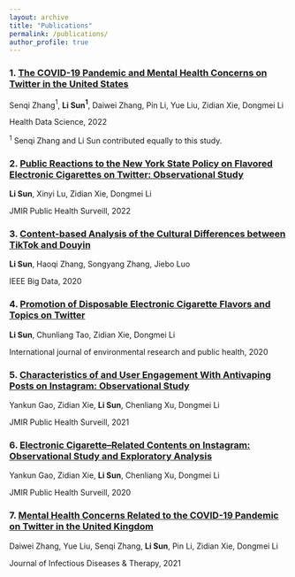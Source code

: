 ```yaml
---
layout: archive
title: "Publications"
permalink: /publications/
author_profile: true
---
```

<!-- <img style="float: right;" src="mentalhealth.jpg"> -->
### 1. [The COVID-19 Pandemic and Mental Health Concerns on Twitter in the United States](https://spj.sciencemag.org/journals/hds/2022/9758408/)

Senqi Zhang$^1$, **Li Sun$^1$**, Daiwei Zhang, Pin Li, Yue Liu, Zidian Xie, Dongmei Li

Health Data Science, 2022

$^1$ Senqi Zhang and Li Sun contributed equally to this study.


### 2. [Public Reactions to the New York State Policy on Flavored Electronic Cigarettes on Twitter: Observational Study](https://publichealth.jmir.org/2022/2/e25216)

**Li Sun**, Xinyi Lu, Zidian Xie, Dongmei Li

JMIR Public Health Surveill, 2022


### 3. [Content-based Analysis of the Cultural Differences between TikTok and Douyin](https://arxiv.org/abs/2011.01414)

**Li Sun**, Haoqi Zhang, Songyang Zhang, Jiebo Luo

IEEE Big Data, 2020


### 4. [Promotion of Disposable Electronic Cigarette Flavors and Topics on Twitter](https://www.ncbi.nlm.nih.gov/pmc/articles/PMC7764575/)

**Li Sun**, Chunliang Tao, Zidian Xie, Dongmei Li

International journal of environmental research and public health, 2020


### 5. [Characteristics of and User Engagement With Antivaping Posts on Instagram: Observational Study](https://publichealth.jmir.org/2021/11/e29600)

Yankun Gao, Zidian Xie, **Li Sun**, Chenliang Xu, Dongmei Li

JMIR Public Health Surveill, 2021


### 6. [Electronic Cigarette–Related Contents on Instagram: Observational Study and Exploratory Analysis](https://publichealth.jmir.org/2020/4/e21963)

Yankun Gao, Zidian Xie, **Li Sun**, Chenliang Xu, Dongmei Li

JMIR Public Health Surveill, 2020


### 7. [Mental Health Concerns Related to the COVID-19 Pandemic on Twitter in the United Kingdom](https://www.omicsonline.org/open-access/mental-health-concerns-related-to-the-covid19-pandemic-on-twitter-in-the-united-kingdom-117793.html)

Daiwei Zhang, Yue Liu, Senqi Zhang, **Li Sun**, Pin Li, Zidian Xie, Dongmei Li


Journal of Infectious Diseases & Therapy, 2021



